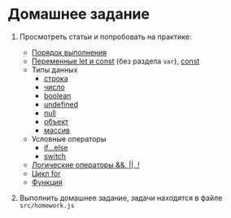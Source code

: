 # Домашнее задание

1. Просмотреть статьи и попробовать на практике:
   - [Порядок выполнения](https://doka.guide/js/execution-order)
   - [Переменные let и const](https://doka.guide/js/var-let) (без раздела `var`), [const](https://doka.guide/js/const)
   - Типы данных
     - [строка](https://doka.guide/js/string)
     - [число](https://doka.guide/js/number)
     - [boolean](https://doka.guide/js/boolean)
     - [undefined](https://doka.guide/js/undefined)
     - [null](https://doka.guide/js/undefined)
     - [объект](https://doka.guide/js/object)
     - [массив](https://doka.guide/js/arrays)
   - Условные операторы
     - [if...else](https://doka.guide/js/if-else)
     - [switch](https://doka.guide/js/switch)
   - [Логические операторы &&, ||, !](https://doka.guide/js/logic-operators)
   - [Цикл for](https://doka.guide/js/for)
   - [Функция](https://doka.guide/js/function)

2. Выполнить домашнее задание, задачи находятся в файле `src/homework.js`